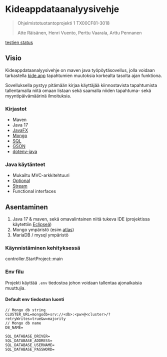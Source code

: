 # Kideappdataanalyysivehje

> Ohjelmistotuotantoprojekti 1 TX00CF81-3018
>
> Atte Räisänen, Henri Vuento, Perttu Vaarala, Arttu Pennanen

[testien status](http://10.114.32.28:8080/job/kideappdataanalyysivehje/badge/icon)

## Visio

Kideappdataanalyysivehje on maven java työpöytäsovellus, jolla voidaan tarkastella [kide.app](https://kide.app/) tapahtumien muutoksia korkealta tasolta ajan funktiona.

Sovelluksella pystyy pitämään kirjaa käyttäjää kiinnostavista tapahtumista tallentamalla niitä omaan listaan sekä saamalla niiden tapahtuma- sekä myyntipäivämäärinä ilmoituksia.

### Kirjastot

- Maven
- Java 17
- [JavaFX](https://openjfx.io/)
- [Mongo](https://www.mongodb.com/languages/java)
- [SQL](https://mariadb.com/kb/en/about-mariadb-connector-j/)
- [GSON](https://github.com/google/gson)
- [dotenv-java](https://github.com/cdimascio/java-dotenv)

### Java käytänteet

- Mukailtu MVC-arkkitehtuuri
- [Optional](https://docs.oracle.com/javase/8/docs/api/java/util/Optional.html)
- [Stream](https://docs.oracle.com/javase/8/docs/api/java/util/stream/Stream.html)
- Functional interfaces

## Asentaminen

1. Java 17 & maven, sekä omavalintainen niitä tukeva IDE (projektissa käytettiin [Eclipseä](https://www.eclipse.org/))
2. Mongo ympäristö (esim [atlas](https://www.mongodb.com/atlas/database))
3. MariaDB / mysql ympäristö

### Käynnistäminen kehityksessä

controller.StartProject::main

### Env filu

Projekti käyttää `.env` tiedostoa johon voidaan tallentaa ajonaikaisia muuttujia.

#### Default env tiedoston luonti

```.env
// Mongo db string
CLUSTER_URL=mongodb+srv://<db>:<pw>@<cluster>/?retryWrites=true&w=majority
// Mongo db name
DB_NAME=

SQL_DATABASE_DRIVER=
SQL_DATABASE_ADDRESS=
SQL_DATABASE_USERNAME=
SQL_DATABASE_PASSWORD=
```
